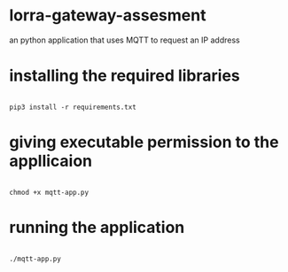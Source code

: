 # lorra-gateway-assesment
an python application that uses MQTT to request an IP address

# installing the required libraries
```

pip3 install -r requirements.txt

```
# giving executable permission to the appllicaion
```

chmod +x mqtt-app.py

```

# running the application
```

./mqtt-app.py

```

